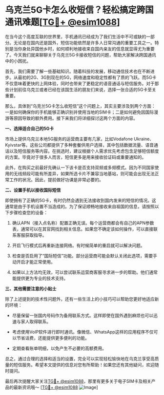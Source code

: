 # 乌克兰5G卡怎么收短信？轻松搞定跨国通讯难题[[TG💪+ @esim1088](https://t.me/s/esim1088)]

在当今这个高度互联的世界里，手机通讯已经成为了我们生活中不可或缺的一部分。无论是在国内还是国外，短信功能依然是许多人日常沟通的重要工具之一。特别是当你身处异国他乡时，如何顺利地接收来自国内亲友的信息就显得尤为重要了。今天我们就来聊聊关于乌克兰5G卡接收短信的问题，帮助大家解决跨国通讯中的小困扰。

首先，我们需要了解一些基础知识。随着科技的发展，移动通信技术也在不断进步。从最初的2G、3G到现在的5G，网络速度和稳定性都有了质的飞跃。而5G卡不仅意味着更快的上网体验，同时也带来了更稳定的语音通话与短信服务。对于那些计划前往乌克兰或者已经在该国生活的朋友们来说，选择一张合适的5G卡至关重要。

那么，具体到“乌克兰5G卡怎么收短信”这个问题上，其实主要涉及到两个方面：一是如何确保你的手机能够正确识别并使用当地的SIM卡；二是如何避免因国际漫游等原因导致的额外费用。接下来我们将详细探讨这两个方面的内容。

**一、选择适合自己的5G卡**

市场上提供乌克兰本地5G服务的运营商主要有几家，比如Vodafone Ukraine、Kyivstar等。这些公司都提供了多种套餐供用户选择，其中包括数据流量、语音通话以及短信服务等内容。在挑选时，建议根据个人需求优先考虑包含足够短信额度的方案。毕竟对于很多人而言，短信更多是用来接收验证码或重要通知的。

此外，在购买之前最好先确认一下该卡是否支持双频或多频模式。因为不同国家使用的无线频段可能有所差异，如果所选卡片不兼容当地基站，则可能会出现无法正常工作的状况。因此，提前做好功课是非常必要的。

**二、设置手机以接收国际短信**

即使拥有了正确的5G卡，有时仍然会遇到无法接收到国内发来的短信的情况。这通常是由于手机设置不当造成的。为了保证顺畅地接收来自祖国的信息，请按照以下步骤检查您的设备：

1. 确认APN（接入点名称）配置正确无误。每个运营商都会有自己的APN参数表，通常可以在其官网找到相关信息。如果您不确定该如何操作，可以直接联系客服获取指导。
   
2. 开启飞行模式后再重新连接网络。有时候简单的重启就可以解决问题。
   
3. 检查是否启用了“国际短信”功能。部分运营商可能会默认关闭此选项，需要手动开启才能正常使用。
   
4. 如果以上方法均无效，可以尝试联系运营商客服寻求进一步的帮助。他们通常能提供更为专业的技术支持。

**三、其他需要注意的小贴士**

除了上述提到的技术性问题外，还有一些生活上的小技巧可以帮助您更好地适应新的环境：

- 尽量保留一张国内号码作为备用联系方式。这样即使在国外遇到麻烦也可以迅速与家人取得联系。
  
- 考虑使用VoIP软件进行即时通讯。像微信、WhatsApp这样的应用程序不仅可以节省话费，还能提供更多便利的功能。
  
- 定期查看账单明细，以免产生不必要的高额费用。

总之，通过合理的选择和适当的设置，完全可以实现轻松愉快地在乌克兰享受高质量的短信服务。希望本文提供的信息对您有所帮助！如果您还有其他疑问，欢迎随时提问。

最后再次提醒大家关注[TG💪+ @esim1088](https://t.me/s/esim1088)，那里有更多关于电子SIM卡及相关产品的最新资讯哦～ [[TG💪+ @esim1088](https://t.me/s/esim1088) ![Image](https://i.postimg.cc/4NQfJmqS/Snipaste-2025-05-13-00-14-12.png)]